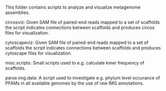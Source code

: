 This folder contains scripts to analyze and visualize metagenome assemblies.

circosviz:
Given SAM file of paired-end reads mapped to a set of scaffolds the script indicates connections between scaffolds and produces circos files for visualization.

cytoscapeviz:
Given SAM file of paired-end reads mapped to a set of scaffolds the script indicates connections between scaffolds and produces cytoscape files for visualization.

misc.scripts:
Small scripts used to e.g. calculate kmer frequency of scaffolds.

parse.img.data:
A script used to investigate e.g. phylum level occurance of PFAMs in all available genomes by the use of raw IMG annotations.

